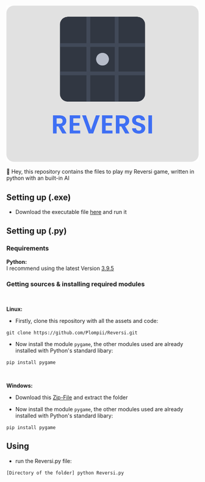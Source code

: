 <img src="https://github.com/Plompi/Reversi/blob/master/assets/Reversi.png">

:wave: Hey, this repository contains the files to play my Reversi game, written in python with an built-in AI

## Setting up (.exe)

- Download the executable file [here](https://github.com/Plompi/Reversi/releases/latest/download/Reversi.exe) and run it

## Setting up (.py)

### Requirements
**Python:**
<br/>
I recommend using the latest Version [3.9.5](https://www.python.org/downloads/release/python-395/)

### Getting sources & installing required modules
<br/>

**Linux:**

- Firstly, clone this repository with all the assets and code:
```
git clone https://github.com/Plompii/Reversi.git
```

- Now install the module `pygame`, the other modules used are already installed with Python's standard libary:
```
pip install pygame
```
<br/>

**Windows:**

- Download this [Zip-File](https://github.com/Plompii/Reversi/archive/master.zip) and extract the folder

- Now install the module `pygame`, the other modules used are already installed with Python's standard libary:
```
pip install pygame
```

## Using
- run the Reversi.py file:
```
[Directory of the folder] python Reversi.py
```
